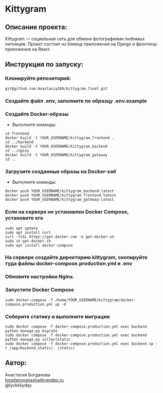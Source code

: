 # Kittygram 

## Описание проекта:
Kittygram — социальная сеть для обмена фотографиями любимых питомцев. Проект состоит из бэкенд-приложения на Django и фронтенд-приложения на React.

## Инструкция по запуску:

### Клонируйте репозиторий:   
```sh/bash
git@github.com:Anastasia289/kittygram_final.git
```
   
### Cоздайте файл .env, заполните по образцу .env.example    


### Создайте Docker-образы
- Выполните команды:  
```sh/bash
cd frontend
docker build -t YOUR_USERNAME/kittygram_frontend .
cd ../backend
docker build -t YOUR_USERNAME/kittygram_backend .
cd ../nginx
docker build -t YOUR_USERNAME/kittygram_gateway . 
cd ..
```

### Загрузите созданные образы на Docker-хаб
- Выполните команды:  
```sh/bash
docker push YOUR_USERNAME/kittygram_backend:latest 
docker push YOUR_USERNAME/kittygram_frontend:latest
docker push YOUR_USERNAME/kittygram_gateway:latest

```

### Если на сервере не установлен Docker Compose, установите его

```sh/bash
sudo apt update
sudo apt install curl
curl -fsSL https://get.docker.com -o get-docker.sh
sudo sh get-docker.sh
sudo apt install docker-compose

```

### На сервере создайте директорию kittygram, скопируйте туда файлы docker-compose.production.yml и .env 

### Обновите настройки Nginx.


### Запустите Docker Compose
```sh/bash
sudo docker-compose -f /home/YOUR_USERNAME/kittygram/docker-compose.production.yml up -d

```

### Соберите статику и выполните миграции

```sh/bash
sudo docker compose -f docker-compose.production.yml exec backend python manage.py migrate
sudo docker compose -f docker-compose.production.yml exec backend python manage.py collectstatic
sudo docker compose -f docker-compose.production.yml exec backend cp -r /app/backend_static/. /static/

```


## Автор: 
   
Анастасия Богданова   
bogdanovanastja@yandex.ru  
@lyckkkyday